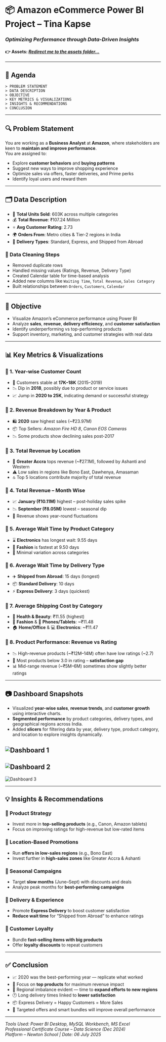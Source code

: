 # 📦 Amazon eCommerce Power BI Project – Tina Kapse  
### *Optimizing Performance through Data-Driven Insights*

#### 👉 Assets: [*Redirect me to the assets folder...*](https://drive.google.com/drive/folders/1GgGQCRLU8OmD8NRReOoqi-ppq9ltAdMF)

---

## 📌 Agenda
```
> PROBLEM STATEMENT
> DATA DESCRIPTION
> OBJECTIVE
> KEY METRICS & VISUALIZATIONS
> INSIGHTS & RECOMMENDATIONS
> CONCLUSION
```


---

## 🔍 Problem Statement

You are working as a **Business Analyst** at **Amazon**, where stakeholders are keen to **maintain and improve performance**.  
You are assigned to:
  - Explore **customer behaviors** and **buying patterns**
  - Suggest new ways to improve shopping experience
  - Optimize sales via offers, faster deliveries, and Prime perks
  - Identify loyal users and reward them

---

## 🗂️ Data Description

- 🛒 **Total Units Sold**: 603K across multiple categories  
- 💰 **Total Revenue**: ₹107.24 Million  
- ⭐ **Avg Customer Rating**: 2.73  
- 🌍 **Orders From**: Metro cities & Tier-2 regions in India  
- 🚚 **Delivery Types**: Standard, Express, and Shipped from Abroad  

### 🔧 Data Cleaning Steps
- Removed duplicate rows  
- Handled missing values (Ratings, Revenue, Delivery Type)  
- Created Calendar table for time-based analysis  
- Added new columns like `Waiting Time`, `Total Revenue`, `Sales Category`  
- Built relationships between `Orders`, `Customers`, `Calendar`

---

## 🎯 Objective

- Visualize Amazon’s eCommerce performance using Power BI  
- Analyze **sales**, **revenue**, **delivery efficiency**, and **customer satisfaction**  
- Identify underperforming vs top-performing products  
- Support inventory, marketing, and customer strategies with real data

---

## 📊 Key Metrics & Visualizations

### 🔹 1. **Year-wise Customer Count**
- 👥 Customers stable at **17K–18K** (2015–2019)
- 📉 Dip in **2018**, possibly due to product or service issues
- 📈 Jump in **2020 to 25K**, indicating demand or successful strategy

### 🔹 2. **Revenue Breakdown by Year & Product**
- 🛍️ **2020** saw highest sales (~₹23.97M)  
- 📦 Top Sellers: *Amazon Fire HD 8*, *Canon EOS Cameras*  
- 📉 Some products show declining sales post-2017

### 🔹 3. **Total Revenue by Location**
- 📍 **Greater Accra** tops revenue (~₹27.1M), followed by Ashanti and Western  
- ⚠️ Low sales in regions like Bono East, Dawhenya, Amasaman  
- 🔝 Top 5 locations contribute majority of total revenue

### 🔹 4. **Total Revenue – Month Wise**
- 📈 **January (₹10.11M)** highest – post-holiday sales spike  
- 📉 **September (₹8.05M)** lowest – seasonal dip  
- 🔄 Revenue shows year-round fluctuations

### 🔹 5. **Average Wait Time by Product Category**
- ⌛ **Electronics** has longest wait: 9.55 days  
- 👚 **Fashion** is fastest at 9.50 days  
- 🛒 Minimal variation across categories

### 🔹 6. **Average Wait Time by Delivery Type**
- ✈️ **Shipped from Abroad**: 15 days (longest)  
- 📦 **Standard Delivery**: 10 days  
- ⚡ **Express Delivery**: 3 days (quickest)

### 🔹 7. **Average Shipping Cost by Category**
- 💄 **Health & Beauty**: ₹11.55 (highest)  
- 👗 **Fashion** & 📱 **Phones/Tablets**: ~₹11.48  
- 🏠 **Home/Office** & 💻 **Electronics**: ~₹11.47

### 🔹 8. **Product Performance: Revenue vs Rating**
- 📉 High-revenue products (~₹12M–14M) often have low ratings (~2.7)  
- 💬 Most products below 3.0 in rating – **satisfaction gap**  
- 📊 Mid-range revenue (~₹5M–6M) sometimes show slightly better ratings

---

## 📷 Dashboard Snapshots

- Visualized **year-wise sales**, **revenue trends**, and **customer growth** using interactive charts.  
- **Segmented performance** by product categories, delivery types, and geographical regions across India.  
- Added **slicers** for filtering data by year, delivery type, product category, and location to explore insights dynamically.

![Dashboard 1](https://github.com/user-attachments/assets/4c682da9-8c00-48bf-89e7-0e117c7e4f1a)
--
![Dashboard 2](https://github.com/user-attachments/assets/7c46602d-502f-4ebb-b1b8-f7337e238bb1)
--
![Dashboard 3](https://github.com/user-attachments/assets/2af46083-660e-4dcc-9edb-a0370ee3a325)

---

## 💡 Insights & Recommendations

### 🔸 Product Strategy
  - Invest more in **top-selling products** (e.g., Canon, Amazon tablets)
  - Focus on improving ratings for high-revenue but low-rated items

### 🔸 Location-Based Promotions
  - Run **offers in low-sales regions** (e.g., Bono East)
  - Invest further in **high-sales zones** like Greater Accra & Ashanti

### 🔸 Seasonal Campaigns
  - Target **slow months** (June–Sept) with discounts and deals
  - Analyze peak months for **best-performing campaigns**

### 🔸 Delivery & Experience
  - Promote **Express Delivery** to boost customer satisfaction  
  - **Reduce wait time** for “Shipped from Abroad” to enhance ratings

### 🔸 Customer Loyalty
  - Bundle **fast-selling items with big products**  
  - Offer **loyalty discounts** to repeat customers

---

## ✅ Conclusion

- 📈 2020 was the best-performing year — replicate what worked  
- 🎯 Focus on **top products** for maximum revenue impact  
- 📍 Regional imbalance evident — time to **expand efforts to new regions**  
- 🕐 Long delivery times linked to **lower satisfaction**  
- 📦 Express Delivery = Happy Customers = More Sales  
- 🎁 Targeted offers and smart bundles will improve overall performance

---

*Tools Used: Power BI Desktop, MySQL Workbench, MS Excel*  
*Professional Certificate Course – Data Science (Dec 2024)*  
*Platform – Newton School | Date: 06 July 2025*

